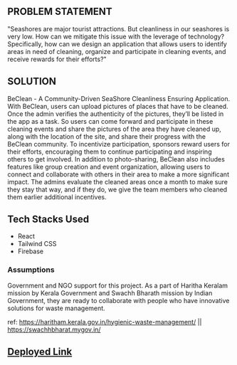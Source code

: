 ## PROBLEM STATEMENT
"Seashores are major tourist attractions. But cleanliness in our
seashores is very low. How can we mitigate this issue with the leverage
of technology? Specifically, how can we design an application that
allows users to identify areas in need of cleaning, organize and
participate in cleaning events, and receive rewards for their efforts?"

## SOLUTION
BeClean - A Community-Driven SeaShore Cleanliness
Ensuring Application. With BeClean, users can upload
pictures of places that have to be cleaned. Once the admin verifies the
authenticity of the pictures, they’ll be listed in the app as a task. So
users can come forward and participate in these cleaning events and
share the pictures of the area they have cleaned up, along with the
location of the site, and share their progress with the BeClean
community. To incentivize participation, sponsors reward users for
their efforts, encouraging them to continue participating and inspiring
others to get involved. In addition to photo-sharing, BeClean also
includes features like group creation and event organization, allowing
users to connect and collaborate with others in their area to make a
more significant impact. The admins evaluate the cleaned areas once a
month to make sure they stay that way, and if they do, we give the
team members who cleaned them earlier additional incentives.

## Tech Stacks Used
- React
- Tailwind CSS
- Firebase

### Assumptions

Government and NGO support for this project. As a part of Haritha Keralam mission by Kerala Government and Swachh Bharath mission by Indian Government, they are ready to collaborate with people who have innovative solutions for waste management. 

ref: https://haritham.kerala.gov.in/hygienic-waste-management/ || https://swachhbharat.mygov.in/

## [Deployed Link](https://be-clean-phi.vercel.app/)
